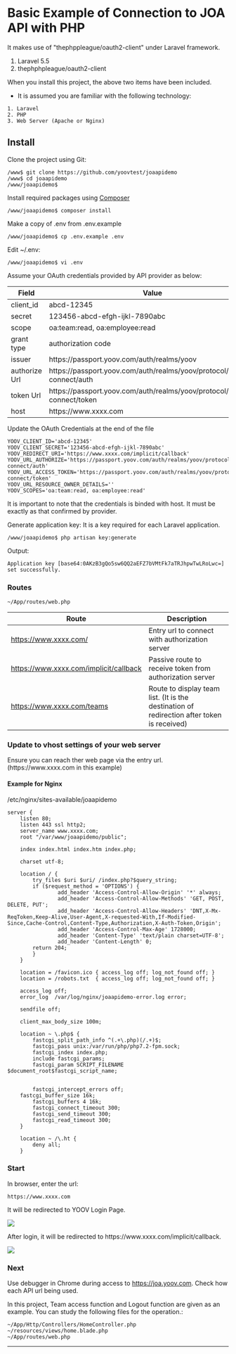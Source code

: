 # Basic Example of Connection to JOA API with PHP

It makes use of "thephppleague/oauth2-client" under Laravel framework.

1. Laravel 5.5
2. thephphpleague/oauth2-client

When you install this project, the above two items have been included.

* It is assumed you are familiar with the following technology:
```
1. Laravel
2. PHP
3. Web Server (Apache or Nginx)
```

## Install
Clone the project using Git:
```
/www$ git clone https://github.com/yoovtest/joaapidemo
/www$ cd joaapidemo
/www/joaapidemo$
```
Install required packages using [Composer](https://getcomposer.org/)
   
    /www/joaapidemo$ composer install
   
Make a copy of .env from .env.example

    /www/joaapidemo$ cp .env.example .env
	
Edit ~/.env:
```
/www/joaapidemo$ vi .env
```

Assume your OAuth credentials provided by API provider as below:

Field | Value
--- | ---
client_id | abcd-12345
secret | 123456-abcd-efgh-ijkl-7890abc
scope | oa:team:read, oa:employee:read
grant type | authorization code
issuer | https://<span></span>passport.yoov.com/auth/realms/yoov
authorize Url | https://<span></span>passport.yoov.com/auth/realms/yoov/protocol/openid-connect/auth
token Url | https://<span></span>passport.yoov.com/auth/realms/yoov/protocol/openid-connect/token
host | http<span>s://www</span>.xxxx.com

Update the OAuth Credentials at the end of the file
```
YOOV_CLIENT_ID='abcd-12345'
YOOV_CLIENT_SECRET='123456-abcd-efgh-ijkl-7890abc'
YOOV_REDIRECT_URI='https://www.xxxx.com/implicit/callback'
YOOV_URL_AUTHORIZE='https://passport.yoov.com/auth/realms/yoov/protocol/openid-connect/auth'
YOOV_URL_ACCESS_TOKEN='https://passport.yoov.com/auth/realms/yoov/protocol/openid-connect/token'
YOOV_URL_RESOURCE_OWNER_DETAILS=''
YOOV_SCOPES='oa:team:read, oa:employee:read'
```
It is important to note that the credentials is binded with host. It must be exactly as that confirmed by provider.

Generate application key:
It is a key required for each Laravel application.

```
/www/joaapidemo$ php artisan key:generate
```

Output:
```
Application key [base64:0AKzB3gQo5sw6QQ2aEFZ7bVMtFk7aTRJhpwTwLRoLwc=] set successfully.
```

### Routes

```
~/App/routes/web.php
```

Route | Description
--- | ---
https://www.xxxx.com/ | Entry url to connect with authorization server
https://www.xxxx.com/implicit/callback | Passive route to receive token from authorization server
https://www.xxxx.com/teams | Route to display team list. (It is the destination of redirection after token is received)


### Update to vhost settings of your web server

Ensure you can reach ther web page via the entry url. (http<span>s://w</span>ww.xxxx.com in this example)

#### Example for Nginx
/etc/nginx/sites-available/joaapidemo
```
server {
    listen 80;
    listen 443 ssl http2;
    server_name www.xxxx.com;
    root "/var/www/joaapidemo/public";

    index index.html index.htm index.php;

    charset utf-8;

    location / {
        try_files $uri $uri/ /index.php?$query_string;
        if ($request_method = 'OPTIONS') {
                add_header 'Access-Control-Allow-Origin' '*' always;
                add_header 'Access-Control-Allow-Methods' 'GET, POST, DELETE, PUT';
                add_header 'Access-Control-Allow-Headers' 'DNT,X-Mx-ReqToken,Keep-Alive,User-Agent,X-requested-With,If-Modified-Since,Cache-Control,Content-Type,Authorization,X-Auth-Token,Origin';
                add_header 'Access-Control-Max-Age' 1728000;
                add_header 'Content-Type' 'text/plain charset=UTF-8';
                add_header 'Content-Length' 0;
		return 204;
        }
    }

    location = /favicon.ico { access_log off; log_not_found off; }
    location = /robots.txt  { access_log off; log_not_found off; }

    access_log off;
    error_log  /var/log/nginx/joaapidemo-error.log error;

    sendfile off;

    client_max_body_size 100m;

    location ~ \.php$ {
        fastcgi_split_path_info ^(.+\.php)(/.+)$;
        fastcgi_pass unix:/var/run/php/php7.2-fpm.sock;
        fastcgi_index index.php;
        include fastcgi_params;
        fastcgi_param SCRIPT_FILENAME $document_root$fastcgi_script_name;


        fastcgi_intercept_errors off;
	fastcgi_buffer_size 16k;
        fastcgi_buffers 4 16k;
        fastcgi_connect_timeout 300;
        fastcgi_send_timeout 300;
        fastcgi_read_timeout 300;
    }

    location ~ /\.ht {
        deny all;
    }

```

### Start

In browser, enter the url:
```
https://www.xxxx.com
```

It will be redirected to YOOV Login Page.

![](https://drive.google.com/uc?export=view&id=1T-hAHtmJK7KNZkCFoQ0VZJQTz5bPkDVS)

 After login, it will be redirected to https://<span></span>www<span>.xxxx.</span>com/implicit/callback.
 
 ![](https://drive.google.com/uc?export=view&id=1i8NhYwDTl3wiu2R_r7QulX3vUs0y3Uwq)
 
 ### Next
 
 Use debugger in Chrome during access to https://joa.yoov.com.
 Check how each API url being used.
 
 In this project, Team access function and Logout function are given as an example. You can study the following files for the operation.:
 ```
 ~/App/Http/Controllers/HomeController.php
 ~/resources/views/home.blade.php
 ~/App/routes/web.php
 ```
 
 
 
------------
